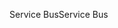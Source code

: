 <span data-ttu-id="ab07c-101">Service Bus</span><span class="sxs-lookup"><span data-stu-id="ab07c-101">Service Bus</span></span>